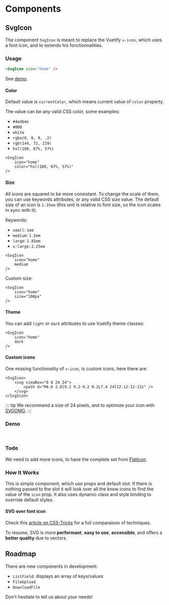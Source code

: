 # Components




## SvgIcon

The component `SvgIcon` is meant to replace the Vuetify `v-icon`, which uses a font icon, and to extends his fonctionnalities.

### Usage

``` html
<SvgIcon icon="home" />
```

See [demo](#demo).

#### Color

Default value is `currentColor`, which means current value of `color` property.

The value can be any valid CSS color, some examples:

- `#4edb4e`
- `#000`
- `white`
- `rgba(0, 0, 0, .2)`
- `rgb(144, 72, 219)`
- `hsl(180, 67%, 57%)`

``` html{3}
<SvgIcon
    icon="home"
    color="hsl(180, 67%, 57%)"
/>
```

#### Size

All icons are squared to be more consistant. To change the scale of them, you can use keywords attributes, or any valid CSS size value.
The default size of an icon is `1.35em` (this unit is relative to font size, so the icon scales in sync with it).

Keywords:

- `small`: `1em`
- `medium`: `1.5em`
- `large`: `1.85em`
- `x-large`: `2.25em`

``` html{3}
<SvgIcon
    icon="home"
    medium
/>
```

Custom size:

``` html{3}
<SvgIcon
    icon="home"
    size="100px"
/>
```

#### Theme

You can add `light` or `dark` attributes to use Vuetify theme classes:

``` html{3}
<SvgIcon
    icon="home"
    dark
/>
```

#### Custom icons

One missing functionality of `v-icon`, is custom icons, here there are:

``` html{2,3,4}
<SvgIcon>
    <svg viewBox="0 0 24 24">
        <path d="M4.6 2.8l9.2 9.2-9.2 9.2L7.4 24l12-12-12-12z" />
    </svg>
</SvgIcon>
```

::: tip
We recommend a size of 24 pixels, and to optimize your icon with [SVGOMG](https://jakearchibald.github.io/svgomg/).
:::

### Demo
<br>
<CodePen
	id="yxRJOO"
	title="SvgIcon"
/>

### Todo

We need to add more icons, to have the complete set from [Flaticon](https://www.flaticon.com/packs/material-design/1).

### How It Works

This is simple component, which use props and default slot. If there is nothing passed to the slot it will look over all the know icons to find the value of the `icon` prop. It also uses dynamic class and style binding to override default styles.

#### SVG over font icon

Check this [article on CSS-Tricks](https://css-tricks.com/icon-fonts-vs-svg/) for a full comparaison of techniques.

To resume, SVG is more **performant**, **easy to use**, **accessible**, and offers a **better quality** due to vectors.

## Roadmap

There are new components in development:

- `ListField`: displays an array of keys/values
- `FileUpload`
- `DownloadFile`

Don't hesitate to tell us about your needs!
